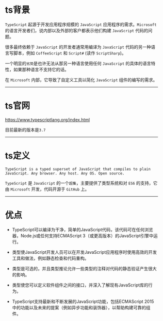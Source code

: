 # ts背景

`TypeScript` 起源于开发应用程序规模的 `JavaScript` 应用程序的需求。`Microsoft`的语言开发者们，说内部以及外部的客户都表示他们构建 `JavaScript` 代码的问题。

很多最终依赖于 `JavaScript` 的开发者通常用编译为 `JavaScript` 代码的另一种语言写脚本，例如 `CoffeeScript` 和 `Script#` (读作 `ScriptSharp`)。

一个明显的`劣势`是也许无法从那另一种语言使用任何 `JavaScript` 的具体的语言特性，如果那种语言不支持它的话。

在 `Microsoft` 内部，它导致了自定义工具以简化 `JavaScript` 组件的编写的需求。

---

# ts官网

https://www.typescriptlang.org/index.html

目前最新的版本是`3.7`

---

# ts定义

```text
TypeScript is a typed superset of JavaScript that compiles to plain JavaScript. Any browser. Any host. Any OS. Open source.
```

`TypeScript` 是 `JavaScript` 的一个`超集`，主要提供了类型系统和对 `ES6` 的支持，它由 `Microsoft` 开发，代码开源于 `GitHub` 上。

---

# 优点

- TypeScript可以编译为干净，简单的JavaScript代码，该代码可在任何浏览器，Node.js或任何支持ECMAScript 3（或更高版本）的JavaScript引擎中运行。

- 类型使JavaScript开发人员可以在开发JavaScript应用程序时使用高效的开发工具和做法，例如静态检查和代码重构。

- 类型是可选的，并且类型推论允许一些类型的注释对代码的静态验证产生很大的影响。

- 类型使您可以定义软件组件之间的接口，并深入了解现有JavaScript库的行为。

- TypeScript支持最新和不断发展的JavaScript功能，包括ECMAScript 2015中的功能以及未来的提案（例如异步功能和装饰器），以帮助构建可靠的组件。
